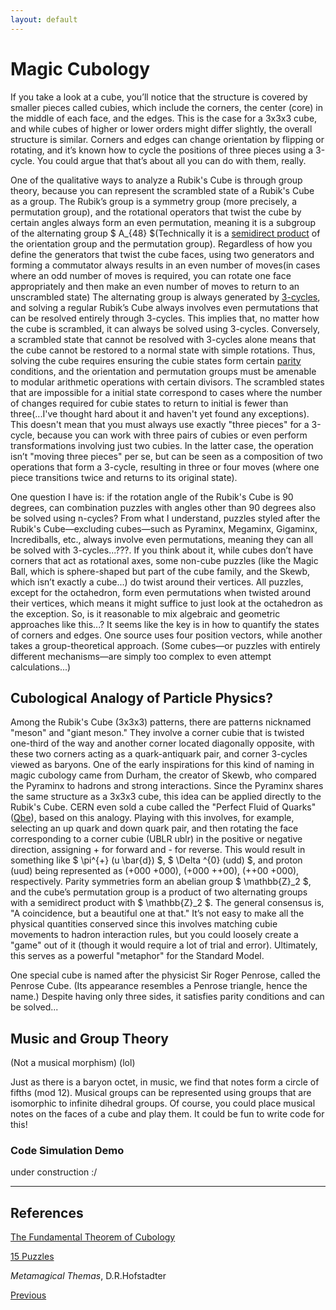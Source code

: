 ```yaml
---
layout: default
---
```


# Magic Cubology

If you take a look at a cube, you’ll notice that the structure is covered by smaller pieces called cubies, which include the corners, the center (core) in the middle of each face, and the edges. This is the case for a 3x3x3 cube, and while cubes of higher or lower orders might differ slightly, the overall structure is similar. Corners and edges can change orientation by flipping or rotating, and it’s known how to cycle the positions of three pieces using a 3-cycle. You could argue that that’s about all you can do with them, really.

One of the qualitative ways to analyze a Rubik's Cube is through group theory, because you can represent the scrambled state of a Rubik's Cube as a group. The Rubik’s group is a symmetry group (more precisely, a permutation group), and the rotational operators that twist the cube by certain angles always form an even permutation, meaning it is a subgroup of the alternating group $ A_{48} $(Technically it is a [semidirect product](https://en.wikipedia.org/wiki/Semidirect_product) of the orientation group and the permutation group). Regardless of how you define the generators that twist the cube faces, using two generators and forming a commutator always results in an even number of moves(in cases where an odd number of moves is required, you can rotate one face appropriately and then make an even number of moves to return to an unscrambled state) The alternating group is always generated by [3-cycles](https://proofwiki.org/wiki/Alternating_Group_is_Generated_by_3-Cycles), and solving a regular Rubik’s Cube always involves even permutations that can be resolved entirely through 3-cycles. This implies that, no matter how the cube is scrambled, it can always be solved using 3-cycles. Conversely, a scrambled state that cannot be resolved with 3-cycles alone means that the cube cannot be restored to a normal state with simple rotations. Thus, solving the cube requires ensuring the cubie states form certain [parity](https://en.wikipedia.org/wiki/Parity_of_a_permutation) conditions, and the orientation and permutation groups must be amenable to modular arithmetic operations with certain divisors. The scrambled states that are impossible for a initial state correspond to cases where the number of changes required for cubie states to return to initial is fewer than three(...I've thought hard about it and haven't yet found any exceptions). This doesn't mean that you must always use exactly "three pieces" for a 3-cycle, because you can work with three pairs of cubies or even perform transformations involving just two cubies. In the latter case, the operation isn’t "moving three pieces" per se, but can be seen as a composition of two operations that form a 3-cycle, resulting in three or four moves (where one piece transitions twice and returns to its original state).

One question I have is: if the rotation angle of the Rubik's Cube is 90 degrees, can combination puzzles with angles other than 90 degrees also be solved using n-cycles? From what I understand, puzzles styled after the Rubik's Cube—excluding cubes—such as Pyraminx, Megaminx, Gigaminx, Incrediballs, etc., always involve even permutations, meaning they can all be solved with 3-cycles...???. If you think about it, while cubes don’t have corners that act as rotational axes, some non-cube puzzles (like the Magic Ball, which is sphere-shaped but part of the cube family, and the Skewb, which isn’t exactly a cube...) do twist around their vertices. All puzzles, except for the octahedron, form even permutations when twisted around their vertices, which means it might suffice to just look at the octahedron as the exception. So, is it reasonable to mix algebraic and geometric approaches like this...? It seems like the key is in how to quantify the states of corners and edges. One source uses four position vectors, while another takes a group-theoretical approach. (Some cubes—or puzzles with entirely different mechanisms—are simply too complex to even attempt calculations...)

## Cubological Analogy of Particle Physics?

Among the Rubik's Cube (3x3x3) patterns, there are patterns nicknamed "meson" and "giant meson." They involve a corner cubie that is twisted one-third of the way and another corner located diagonally opposite, with these two corners acting as a quark-antiquark pair, and corner 3-cycles viewed as baryons. One of the early inspirations for this kind of naming in magic cubology came from Durham, the creator of Skewb, who compared the Pyraminx to hadrons and strong interactions. Since the Pyraminx shares the same structure as a 3x3x3 cube, this idea can be applied directly to the Rubik's Cube. CERN even sold a cube called the "Perfect Fluid of Quarks" ([Qbe](https://www.researchgate.net/publication/313879541_Qbe_Quark_Matter_on_Rubik's_Cube)), based on this analogy. Playing with this involves, for example, selecting an up quark and down quark pair, and then rotating the face corresponding to a corner cubie (UBLR ublr) in the positive or negative direction, assigning + for forward and - for reverse. This would result in something like $ \pi^{+} (u \bar{d}) $, $ \Delta ^{0} (udd) $, and proton (uud) being represented as (+000 +000), (+000 ++00), (++00 +000), respectively. Parity symmetries form an abelian group $ \mathbb{Z}_2 $, and the cube’s permutation group is a product of two alternating groups with a semidirect product with $ \mathbb{Z}_2 $. The general consensus is, "A coincidence, but a beautiful one at that." It’s not easy to make all the physical quantities conserved since this involves matching cubie movements to hadron interaction rules, but you could loosely create a "game" out of it (though it would require a lot of trial and error). Ultimately, this serves as a powerful "metaphor" for the Standard Model.

One special cube is named after the physicist Sir Roger Penrose, called the Penrose Cube. (Its appearance resembles a Penrose triangle, hence the name.) Despite having only three sides, it satisfies parity conditions and can be solved...

## Music and Group Theory

(Not a musical morphism) (lol)

Just as there is a baryon octet, in music, we find that notes form a circle of fifths (mod 12). Musical groups can be represented using groups that are isomorphic to infinite dihedral groups. Of course, you could place musical notes on the faces of a cube and play them. It could be fun to write code for this!


### Code Simulation Demo

under construction :/


--- 
## References

[The Fundamental Theorem of Cubology](https://www.sfu.ca/~jtmulhol/math302/puzzles-rc-cubology.html)

[15 Puzzles](https://kconrad.math.uconn.edu/blurbs/grouptheory/15puzzle.pdf)

*Metamagical Themas*, D.R.Hofstadter


<div class="pagination">
  <a href="{{ 'R/R_content.html' | relative_url }}" class="prev-button">Previous</a>
</div>